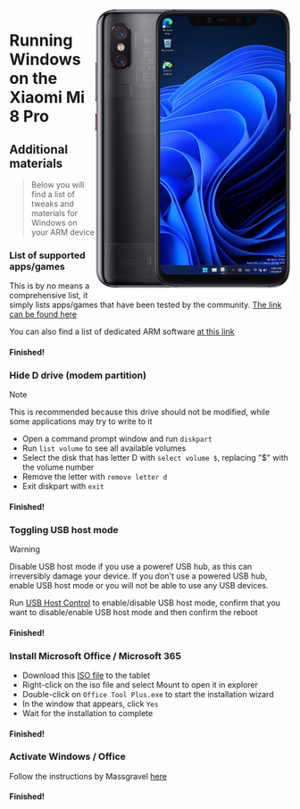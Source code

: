<img align="right" src="https://github.com/n00b69/woa-equuleus/blob/main/equuleus.png" width="350" alt="Windows 11 running on equuleus">

# Running Windows on the Xiaomi Mi 8 Pro

## Additional materials
> Below you will find a list of tweaks and materials for Windows on your ARM device

### List of supported apps/games
This is by no means a comprehensive list, it simply lists apps/games that have been tested by the community.
[The link can be found here](https://docs.google.com/spreadsheets/d/1XYuoySgYQE0HL573sA-0RGMX7I4lt5rWJuQ8Z8yRJNY/edit?usp=drivesdk)

You can also find a list of dedicated ARM software [at this link](https://armrepo.ver.lt/)

#### Finished!

### Hide D drive (modem partition)
> [!NOTE]
> This is recommended because this drive should not be modified, while some applications may try to write to it

- Open a command prompt window and run ```diskpart```
- Run ```list volume``` to see all available volumes
- Select the disk that has letter D with ```select volume $```, replacing "$" with the volume number
- Remove the letter with ```remove letter d```
- Exit diskpart with ```exit```

#### Finished!

### Toggling USB host mode
> [!Warning]
> Disable USB host mode if you use a poweref USB hub, as this can irreversibly damage your device. If you don't use a powered USB hub, enable USB host mode or you will not be able to use any USB devices.

Run [USB Host Control](https://github.com/erdilS/Port-Windows-11-Xiaomi-Pad-5/releases/download/USBHost/USB.Host.Mode.Control.V4.0.vbs) to enable/disable USB host mode, confirm that you want to disable/enable USB host mode and then confirm the reboot

#### Finished!

### Install Microsoft Office / Microsoft 365
- Download this [ISO file](https://mega.nz/file/hjAiSL4T#G7kOKpsUFpyL2UW9RQmY2e96urcQW5xZKdc7ciaNOy8) to the tablet
- Right-click on the iso file and select Mount to open it in explorer
- Double-click on ```Office Tool Plus.exe``` to start the installation wizard
- In the window that appears, click `Yes`
- Wait for the installation to complete

#### Finished!

### Activate Windows / Office
Follow the instructions by Massgravel [here](https://github.com/massgravel/Microsoft-Activation-Scripts)

#### Finished!






















